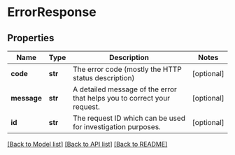# ErrorResponse

## Properties
Name | Type | Description | Notes
------------ | ------------- | ------------- | -------------
**code** | **str** | The error code (mostly the HTTP status description) | [optional] 
**message** | **str** | A detailed message of the error that helps you to correct your request. | [optional] 
**id** | **str** | The request ID which can be used for investigation purposes. | [optional] 

[[Back to Model list]](../README.md#documentation-for-models) [[Back to API list]](../README.md#documentation-for-api-endpoints) [[Back to README]](../README.md)

